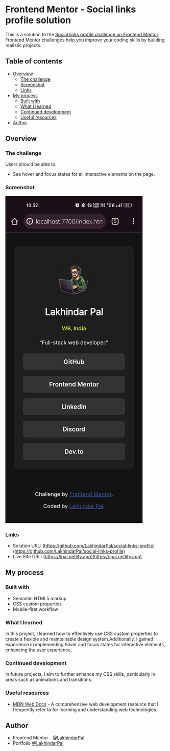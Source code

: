 # Frontend Mentor - Social links profile solution

This is a solution to the [Social links profile challenge on Frontend Mentor](https://www.frontendmentor.io/challenges/social-links-profile-UG32l9m6dQ). Frontend Mentor challenges help you improve your coding skills by building realistic projects. 

## Table of contents

- [Overview](#overview)
  - [The challenge](#the-challenge)
  - [Screenshot](#screenshot)
  - [Links](#links)
- [My process](#my-process)
  - [Built with](#built-with)
  - [What I learned](#what-i-learned)
  - [Continued development](#continued-development)
  - [Useful resources](#useful-resources)
- [Author](#author)

## Overview

### The challenge

Users should be able to:

- See hover and focus states for all interactive elements on the page.

### Screenshot

![Screenshot](./screenshots/mobile-ss.jpg)

### Links

- Solution URL: [https://github.com/LakhindarPal/social-links-profile](https://github.com/LakhindarPal/social-links-profile)
- Live Site URL: [https://lpal.netlify.app](https://lpal.netlify.app)

## My process

### Built with

- Semantic HTML5 markup
- CSS custom properties 
- Mobile-first workflow

### What I learned

In this project, I learned how to effectively use CSS custom properties to create a flexible and maintainable design system.Additionally, I gained experience in implementing hover and focus states for interactive elements, enhancing the user experience.

### Continued development

In future projects, I aim to further enhance my CSS skills, particularly in areas such as animations and transitions. 
### Useful resources

- [MDN Web Docs](https://developer.mozilla.org/en-US/docs/Web) - A comprehensive web development resource that I frequently refer to for learning and understanding web technologies.

## Author

- Frontend Mentor - [@LakhindarPal](https://www.frontendmentor.io/profile/LakhindarPal)
- Portfolio [@LakhindarPal](https://lakhindar.is-a.dev)
